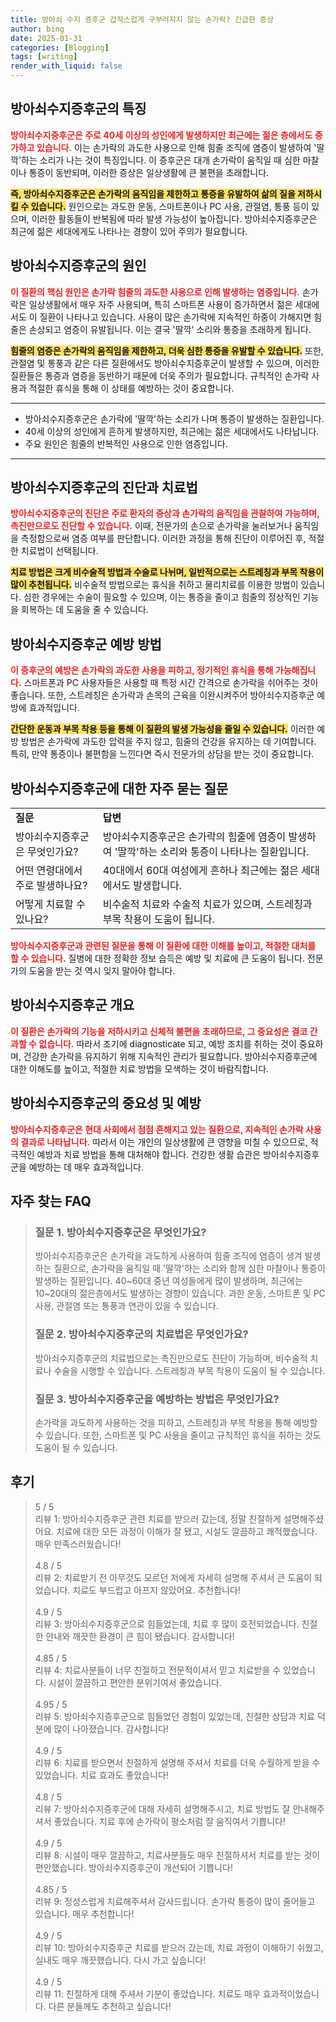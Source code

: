 ```yaml
---
title: 방아쇠 수지 증후군 갑작스럽게 구부러지지 않는 손가락? 긴급한 증상
author: bing
date: 2025-01-31
categories: [Blogging]
tags: [writing]
render_with_liquid: false
---
```



<h2 id='방아쇠수지증후군_특징'>방아쇠수지증후군의 특징</h2>

<p><b><span style="color: #ee2323;">방아쇠수지증후군은 주로 40세 이상의 성인에게 발생하지만 최근에는 젊은 층에서도 증가하고 있습니다.</span></b> 이는 손가락의 과도한 사용으로 인해 힘줄 조직에 염증이 발생하여 '딸깍'하는 소리가 나는 것이 특징입니다. 이 증후군은 대개 손가락이 움직일 때 심한 마찰이나 통증이 동반되며, 이러한 증상은 일상생활에 큰 불편을 초래합니다.</p>

<p><b><span style="background-color: #ffe066;">즉, 방아쇠수지증후군은 손가락의 움직임을 제한하고 통증을 유발하여 삶의 질을 저하시킬 수 있습니다.</span></b> 원인으로는 과도한 운동, 스마트폰이나 PC 사용, 관절염, 통풍 등이 있으며, 이러한 활동들이 반복됨에 따라 발생 가능성이 높아집니다. 방아쇠수지증후군은 최근에 젊은 세대에게도 나타나는 경향이 있어 주의가 필요합니다.</p>

<h2 id='방아쇠수지증후군_원인'>방아쇠수지증후군의 원인</h2>

<p><b><span style="color: #ee2323;">이 질환의 핵심 원인은 손가락 힘줄의 과도한 사용으로 인해 발생하는 염증입니다.</span></b> 손가락은 일상생활에서 매우 자주 사용되며, 특히 스마트폰 사용이 증가하면서 젊은 세대에서도 이 질환이 나타나고 있습니다. 사용이 많은 손가락에 지속적인 하중이 가해지면 힘줄은 손상되고 염증이 유발됩니다. 이는 결국 '딸깍' 소리와 통증을 초래하게 됩니다.</p>

<p><b><span style="background-color: #ffe066;">힘줄의 염증은 손가락의 움직임을 제한하고, 더욱 심한 통증을 유발할 수 있습니다.</span></b> 또한, 관절염 및 통풍과 같은 다른 질환에서도 방아쇠수지증후군이 발생할 수 있으며, 이러한 질환들은 통증과 염증을 동반하기 때문에 더욱 주의가 필요합니다. 규칙적인 손가락 사용과 적절한 휴식을 통해 이 상태를 예방하는 것이 중요합니다.</p>

<hr />

<ul>
    <li>방아쇠수지증후군은 손가락에 '딸깍'하는 소리가 나며 통증이 발생하는 질환입니다.</li>
    <li>40세 이상의 성인에게 흔하게 발생하지만, 최근에는 젊은 세대에서도 나타납니다.</li>
    <li>주요 원인은 힘줄의 반복적인 사용으로 인한 염증입니다.</li>
</ul>

<hr />

<h2 id='진단과_치료법'>방아쇠수지증후군의 진단과 치료법</h2>

<p><b><span style="color: #ee2323;">방아쇠수지증후군의 진단은 주로 환자의 증상과 손가락의 움직임을 관찰하여 가능하며, 촉진만으로도 진단할 수 있습니다.</span></b> 이때, 전문가의 손으로 손가락을 눌러보거나 움직임을 측정함으로써 염증 여부를 판단합니다. 이러한 과정을 통해 진단이 이루어진 후, 적절한 치료법이 선택됩니다.</p>

<p><b><span style="background-color: #ffe066;">치료 방법은 크게 비수술적 방법과 수술로 나뉘며, 일반적으로는 스트레칭과 부목 착용이 많이 추천됩니다.</span></b> 비수술적 방법으로는 휴식을 취하고 물리치료를 이용한 방법이 있습니다. 심한 경우에는 수술이 필요할 수 있으며, 이는 통증을 줄이고 힘줄의 정상적인 기능을 회복하는 데 도움을 줄 수 있습니다.</p>

<h2 id='방아쇠수지증후군_예방법'>방아쇠수지증후군 예방 방법</h2>

<p><b><span style="color: #ee2323;">이 증후군의 예방은 손가락의 과도한 사용을 피하고, 정기적인 휴식을 통해 가능해집니다.</span></b> 스마트폰과 PC 사용자들은 사용할 때 특정 시간 간격으로 손가락을 쉬어주는 것이 좋습니다. 또한, 스트레칭은 손가락과 손목의 근육을 이완시켜주어 방아쇠수지증후군 예방에 효과적입니다.</p>

<p><b><span style="background-color: #ffe066;">간단한 운동과 부목 착용 등을 통해 이 질환의 발생 가능성을 줄일 수 있습니다.</span></b> 이러한 예방 방법은 손가락에 과도한 압력을 주지 않고, 힘줄의 건강을 유지하는 데 기여합니다. 특히, 만약 통증이나 불편함을 느낀다면 즉시 전문가의 상담을 받는 것이 중요합니다.</p>

<h2 id='방아쇠수지증후군_Q&A'>방아쇠수지증후군에 대한 자주 묻는 질문</h2>

<table>
    <tr>
        <td><b>질문</b></td>
        <td><b>답변</b></td>
    </tr>
    <tr>
        <td>방아쇠수지증후군은 무엇인가요?</td>
        <td>방아쇠수지증후군은 손가락의 힘줄에 염증이 발생하여 '딸깍'하는 소리와 통증이 나타나는 질환입니다.</td>
    </tr>
    <tr>
        <td>어떤 연령대에서 주로 발생하나요?</td>
        <td>40대에서 60대 여성에게 흔하나 최근에는 젊은 세대에서도 발생합니다.</td>
    </tr>
    <tr>
        <td>어떻게 치료할 수 있나요?</td>
        <td>비수술적 치료와 수술적 치료가 있으며, 스트레칭과 부목 착용이 도움이 됩니다.</td>
    </tr>
</table>

<p><b><span style="color: #ee2323;">방아쇠수지증후군과 관련된 질문을 통해 이 질환에 대한 이해를 높이고, 적절한 대처를 할 수 있습니다.</span></b> 질병에 대한 정확한 정보 습득은 예방 및 치료에 큰 도움이 됩니다. 전문가의 도움을 받는 것 역시 잊지 말아야 합니다.</p>

<h2 id='방아쇠수지증후군_개요'>방아쇠수지증후군 개요</h2>

<p><b><span style="color: #ee2323;">이 질환은 손가락의 기능을 저하시키고 신체적 불편을 초래하므로, 그 중요성은 결코 간과할 수 없습니다.</span></b> 따라서 조기에 diagnosticate 되고, 예방 조치를 취하는 것이 중요하며, 건강한 손가락을 유지하기 위해 지속적인 관리가 필요합니다. 방아쇠수지증후군에 대한 이해도를 높이고, 적절한 치료 방법을 모색하는 것이 바람직합니다.</p>

<h2 id='결론'>방아쇠수지증후군의 중요성 및 예방</h2>

<p><b><span style="color: #ee2323;">방아쇠수지증후군은 현대 사회에서 점점 흔해지고 있는 질환으로, 지속적인 손가락 사용의 결과로 나타납니다.</span></b> 따라서 이는 개인의 일상생활에 큰 영향을 미칠 수 있으므로, 적극적인 예방과 치료 방법을 통해 대처해야 합니다. 건강한 생활 습관은 방아쇠수지증후군을 예방하는 데 매우 효과적입니다.</p>


<h2 id='자주_찾는_FAQ'>자주 찾는 FAQ</h2>
<div itemscope="" itemtype="https://schema.org/FAQPage"> 
<blockquote> 
<div itemscope="" itemprop="mainEntity" itemtype="https://schema.org/Question"> 
<h3 itemprop="name">질문 1. 방아쇠수지증후군은 무엇인가요?</h3> 
<div itemscope="" itemprop="acceptedAnswer" itemtype="https://schema.org/Answer"> 
<span itemprop="text"> 
<p>방아쇠수지증후군은 손가락을 과도하게 사용하여 힘줄 조직에 염증이 생겨 발생하는 질환으로, 손가락을 움직일 때 '딸깍'하는 소리와 함께 심한 마찰이나 통증이 발생하는 질환입니다. 40~60대 중년 여성들에게 많이 발생하며, 최근에는 10~20대의 젊은층에서도 발생하는 경향이 있습니다. 과한 운동, 스마트폰 및 PC 사용, 관절염 또는 통풍과 연관이 있을 수 있습니다.</p> 
</span> 
</div> 
</div> 

<div itemscope="" itemprop="mainEntity" itemtype="https://schema.org/Question"> 
<h3 itemprop="name">질문 2. 방아쇠수지증후군의 치료법은 무엇인가요?</h3> 
<div itemscope="" itemprop="acceptedAnswer" itemtype="https://schema.org/Answer"> 
<span itemprop="text"> 
<p>방아쇠수지증후군의 치료법으로는 촉진만으로도 진단이 가능하며, 비수술적 치료나 수술을 시행할 수 있습니다. 스트레칭과 부목 착용이 도움이 될 수 있습니다.</p> 
</span> 
</div> 
</div> 

<div itemscope="" itemprop="mainEntity" itemtype="https://schema.org/Question"> 
<h3 itemprop="name">질문 3. 방아쇠수지증후군을 예방하는 방법은 무엇인가요?</h3> 
<div itemscope="" itemprop="acceptedAnswer" itemtype="https://schema.org/Answer"> 
<span itemprop="text"> 
<p>손가락을 과도하게 사용하는 것을 피하고, 스트레칭과 부목 착용을 통해 예방할 수 있습니다. 또한, 스마트폰 및 PC 사용을 줄이고 규칙적인 휴식을 취하는 것도 도움이 될 수 있습니다.</p> 
</span> 
</div> 
</div> 
</blockquote> 
</div>
<h2 id='후기'>후기</h2>
<div itemscope itemtype="https://schema.org/Product">
  <blockquote>
  <div itemprop="review" itemscope itemtype="https://schema.org/Review">
      <div itemprop="reviewRating" itemscope itemtype="https://schema.org/Rating"> <span itemprop="ratingValue">5</span> / <span itemprop="bestRating">5</span> </div>
      <span itemprop="reviewBody">리뷰 1: 방아쇠수지증후군 관련 치료를 받으러 갔는데, 정말 친절하게 설명해주셨어요. 치료에 대한 모든 과정이 이해가 잘 됐고, 시설도 깔끔하고 쾌적했습니다. 매우 만족스러웠습니다!</span>
  </div>
  <br>
  <div itemprop="review" itemscope itemtype="https://schema.org/Review">
      <div itemprop="reviewRating" itemscope itemtype="https://schema.org/Rating"> <span itemprop="ratingValue">4.8</span> / <span itemprop="bestRating">5</span> </div>
      <span itemprop="reviewBody">리뷰 2: 치료받기 전 아무것도 모르던 저에게 자세히 설명해 주셔서 큰 도움이 되었습니다. 치료도 부드럽고 아프지 않았어요. 추천합니다!</span>
  </div>
  <br>
  <div itemprop="review" itemscope itemtype="https://schema.org/Review">
      <div itemprop="reviewRating" itemscope itemtype="https://schema.org/Rating"> <span itemprop="ratingValue">4.9</span> / <span itemprop="bestRating">5</span> </div>
      <span itemprop="reviewBody">리뷰 3: 방아쇠수지증후군으로 힘들었는데, 치료 후 많이 호전되었습니다. 친절한 안내와 깨끗한 환경이 큰 힘이 됐습니다. 감사합니다!</span>
  </div>
  <br>
  <div itemprop="review" itemscope itemtype="https://schema.org/Review">
      <div itemprop="reviewRating" itemscope itemtype="https://schema.org/Rating"> <span itemprop="ratingValue">4.85</span> / <span itemprop="bestRating">5</span> </div>
      <span itemprop="reviewBody">리뷰 4: 치료사분들이 너무 친절하고 전문적이셔서 믿고 치료받을 수 있었습니다. 시설이 깔끔하고 편안한 분위기여서 좋았습니다.</span>
  </div>
  <br>
  <div itemprop="review" itemscope itemtype="https://schema.org/Review">
      <div itemprop="reviewRating" itemscope itemtype="https://schema.org/Rating"> <span itemprop="ratingValue">4.95</span> / <span itemprop="bestRating">5</span> </div>
      <span itemprop="reviewBody">리뷰 5: 방아쇠수지증후군으로 힘들었던 경험이 있었는데, 친절한 상담과 치료 덕분에 많이 나아졌습니다. 감사합니다!</span>
  </div>
  <br>
  <div itemprop="review" itemscope itemtype="https://schema.org/Review">
      <div itemprop="reviewRating" itemscope itemtype="https://schema.org/Rating"> <span itemprop="ratingValue">4.9</span> / <span itemprop="bestRating">5</span> </div>
      <span itemprop="reviewBody">리뷰 6: 치료를 받으면서 친절하게 설명해 주셔서 치료를 더욱 수월하게 받을 수 있었습니다. 치료 효과도 좋았습니다!</span>
  </div>
  <br>
  <div itemprop="review" itemscope itemtype="https://schema.org/Review">
      <div itemprop="reviewRating" itemscope itemtype="https://schema.org/Rating"> <span itemprop="ratingValue">4.8</span> / <span itemprop="bestRating">5</span> </div>
      <span itemprop="reviewBody">리뷰 7: 방아쇠수지증후군에 대해 자세히 설명해주시고, 치료 방법도 잘 안내해주셔서 좋았습니다. 치료 후에 손가락이 평소처럼 잘 움직여서 기쁩니다!</span>
  </div>
  <br>
  <div itemprop="review" itemscope itemtype="https://schema.org/Review">
      <div itemprop="reviewRating" itemscope itemtype="https://schema.org/Rating"> <span itemprop="ratingValue">4.9</span> / <span itemprop="bestRating">5</span> </div>
      <span itemprop="reviewBody">리뷰 8: 시설이 매우 깔끔하고, 치료사분들도 매우 친절하셔서 치료를 받는 것이 편안했습니다. 방아쇠수지증후군이 개선되어 기쁩니다!</span>
  </div>
  <br>
  <div itemprop="review" itemscope itemtype="https://schema.org/Review">
      <div itemprop="reviewRating" itemscope itemtype="https://schema.org/Rating"> <span itemprop="ratingValue">4.85</span> / <span itemprop="bestRating">5</span> </div>
      <span itemprop="reviewBody">리뷰 9: 정성스럽게 치료해주셔서 감사드립니다. 손가락 통증이 많이 줄어들고 있습니다. 매우 추천합니다!</span>
  </div>
  <br>
  <div itemprop="review" itemscope itemtype="https://schema.org/Review">
      <div itemprop="reviewRating" itemscope itemtype="https://schema.org/Rating"> <span itemprop="ratingValue">4.9</span> / <span itemprop="bestRating">5</span> </div>
      <span itemprop="reviewBody">리뷰 10: 방아쇠수지증후군 치료를 받으러 갔는데, 치료 과정이 이해하기 쉬웠고, 실내도 매우 깨끗했습니다. 다시 가고 싶습니다!</span>
  </div>
  <br>
  <div itemprop="review" itemscope itemtype="https://schema.org/Review">
      <div itemprop="reviewRating" itemscope itemtype="https://schema.org/Rating"> <span itemprop="ratingValue">4.9</span> / <span itemprop="bestRating">5</span> </div>
      <span itemprop="reviewBody">리뷰 11: 친절하게 대해 주셔서 기분이 좋았습니다. 치료도 매우 효과적이었습니다. 다른 분들께도 추천하고 싶습니다!</span>
  </div>
  </blockquote>
</div>
